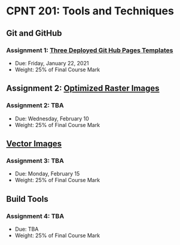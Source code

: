 # CPNT 201: Tools and Techniques
## Git and GitHub
### Assignment 1: [Three Deployed Git Hub Pages Templates](https://github.com/sait-wbdv/assessments/tree/master/cpnt201/assignment-1)
- Due: Friday, January 22, 2021
- Weight: 25% of Final Course Mark

## Assignment 2: [Optimized Raster Images](https://github.com/sait-wbdv/assessments/tree/master/cpnt201/assignment-2)
### Assignment 2: TBA
- Due: Wednesday, February 10
- Weight: 25% of Final Course Mark

## [Vector Images](https://github.com/sait-wbdv/assessments/tree/master/cpnt201/assignment-3)
### Assignment 3: TBA
- Due: Monday, February 15
- Weight: 25% of Final Course Mark

## Build Tools
### Assignment 4: TBA
- Due: TBA
- Weight: 25% of Final Course Mark